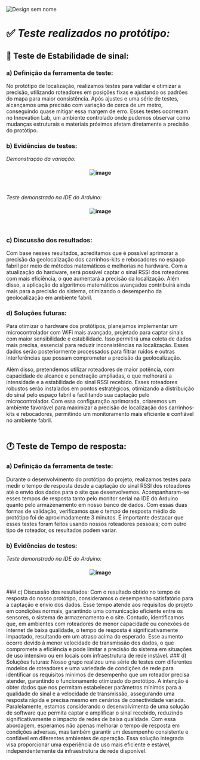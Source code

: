 ![Design sem nome](https://github.com/user-attachments/assets/d5365aa3-6853-4153-ab99-a2a3dfd11f53)
<br>
# :white_check_mark: *Teste realizados no protótipo:* 

## 📶  **Teste de Estabilidade de sinal:**

### a) Definição da ferramenta de teste:
No protótipo de localização, realizamos testes para validar e otimizar a precisão, utilizando roteadores em posições fixas e ajustando os padrões do mapa para maior consistência. Após ajustes e uma série de testes, alcançamos uma precisão com variação de cerca de um metro, conseguindo quase mitigar essa margem de erro. Esses testes ocorreram no Innovation Lab, um ambiente controlado onde pudemos observar como mudanças estruturais e materiais próximos afetam diretamente a precisão do protótipo.
<br>
### b) Evidências de testes:
*Demonstração da variação:*
<h4 align="center"> 
  
![image](https://github.com/user-attachments/assets/975304c5-b855-4620-8ae1-e5bb47289aad)

</h4>
<br>

*Teste demonstrado na IDE do Arduino:*
<h4 align="center"> 
  
![image](https://github.com/user-attachments/assets/fec5aff0-7b30-4ddd-8ec7-7a50f97e541f)
</h4>
<br>

### c) Discussão dos resultados: 
Com base nesses resultados, acreditamos que é possível aprimorar a precisão da geolocalização dos carrinhos-kits e rebocadores no espaço fabril por meio de métodos matemáticos e melhorias no hardware. Com a atualização do hardware, será possível captar o sinal RSSI dos roteadores com mais eficiência, o que aumentará a precisão da localização. Além disso, a aplicação de algoritmos matemáticos avançados contribuirá ainda mais para a precisão do sistema, otimizando o desempenho da geolocalização em ambiente fabril.
<br>
### d) Soluções futuras: 
Para otimizar o hardware dos protótipos, planejamos implementar um microcontrolador com WiFi mais avançado, projetado para captar sinais com maior sensibilidade e estabilidade. Isso permitirá uma coleta de dados mais precisa, essencial para reduzir inconsistências na localização. Esses dados serão posteriormente processados para filtrar ruídos e outras interferências que possam comprometer a precisão da geolocalização.

Além disso, pretendemos utilizar roteadores de maior potência, com capacidade de alcance e penetração ampliadas, o que melhorará a intensidade e a estabilidade do sinal RSSI recebido. Esses roteadores robustos serão instalados em pontos estratégicos, otimizando a distribuição do sinal pelo espaço fabril e facilitando sua captação pelo microcontrolador. Com essa configuração aprimorada, criaremos um ambiente favorável para maximizar a precisão de localização dos carrinhos-kits e rebocadores, permitindo um monitoramento mais eficiente e confiável no ambiente fabril.
<br>
<br>

## 🕐 **Teste de Tempo de resposta:**

### a) Definição da ferramenta de teste:
Durante o desenvolvimento do protótipo do projeto, realizamos testes para medir o tempo de resposta desde a captação do sinal RSSI dos roteadores até o envio dos dados para o site que desenvolvemos. Acompanharam-se esses tempos de resposta tanto pelo monitor serial na IDE do Arduino quanto pelo armazenamento em nosso banco de dados. Com essas duas formas de validação, verificamos que o tempo de resposta médio do protótipo foi de aproximadamente 3 minutos. É importante destacar que esses testes foram feitos usando nossos roteadores pessoais; com outro tipo de roteador, os resultados podem variar.
### b) Evidências de testes:
*Teste demonstrado na IDE do Arduino:*
<h4 align="center"> 
  
![image](https://github.com/user-attachments/assets/b9aeba21-4bdc-4d9a-9035-63bb4909a9ec)
</h4>
<br>
### c) Discussão dos resultados: 
Com o resultado obtido no tempo de resposta do nosso protótipo, consideramos o desempenho satisfatório para a captação e envio dos dados. Esse tempo atende aos requisitos do projeto em condições normais, garantindo uma comunicação eficiente entre os sensores, o sistema de armazenamento e o site. Contudo, identificamos que, em ambientes com roteadores de menor capacidade ou conexões de internet de baixa qualidade, o tempo de resposta é significativamente impactado, resultando em um atraso acima do esperado. Esse aumento ocorre devido à menor velocidade de transmissão dos dados, o que compromete a eficiência e pode limitar a precisão do sistema em situações de uso intensivo ou em locais com infraestrutura de rede instável.
### d) Soluções futuras: 
Nosso grupo realizou uma série de testes com diferentes modelos de roteadores e uma variedade de condições de rede para identificar os requisitos mínimos de desempenho que um roteador precisa atender, garantindo o funcionamento otimizado do protótipo. A intenção é obter dados que nos permitam estabelecer parâmetros mínimos para a qualidade do sinal e a velocidade de transmissão, assegurando uma resposta rápida e precisa mesmo em cenários de conectividade variada. Paralelamente, estamos considerando o desenvolvimento de uma solução de software que permita captar e amplificar o sinal recebido, reduzindo significativamente o impacto de redes de baixa qualidade. Com essa abordagem, esperamos não apenas melhorar o tempo de resposta em condições adversas, mas também garantir um desempenho consistente e confiável em diferentes ambientes de operação. Essa solução integrada visa proporcionar uma experiência de uso mais eficiente e estável, independentemente da infraestrutura de rede disponível.
